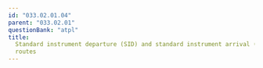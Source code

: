 ```yaml
---
id: "033.02.01.04"
parent: "033.02.01"
questionBank: "atpl"
title:
  Standard instrument departure (SID) and standard instrument arrival (STAR)
  routes
---
```

